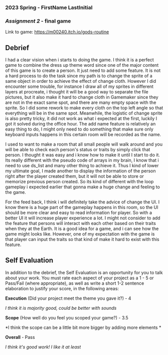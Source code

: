 ### **2023 Spring** - FirstName LastInitial
### *Assignment 2* - final game
Link to game: https://m00240.itch.io/gods-routine


## **Debrief**
I had a clear vision when i starts to doing the game. I think it is a perfect game to combine the dress up theme word since one of the major content of this game is to create a person. It just need to add some feature. It is not a hard process to do the task since my path is to change the sprite of a same object in order to achieve the effect of change cloth. However I did encounter some trouble, for instance I draw all of my sprites in different layers at procreate, i thought it will be a good way to separate the file pictures, but it also make it hard to change cloth in Gamemaker since they are not in the exact same spot, and there are many empty space with the sprite. So I did some rework to make every cloth on the top left angle so that everything will be in the same spot. Meanwhile, the logistic of change sprite is also pretty tricky, it did not work as what i expected at the first, luckily I got it solved during the office hour. The add name feature is relatively an easy thing to do, I might only need to do something that make sure only keyboard inputs happens in this certain room will be recorded as the name.

I used to want to make a room that all small people will walk around and you will be able to check each person's status or traits by simply click that person. I thought it was easy and i know how to make it until I start to do it. Its really different with the pseudo code of arrays in my brain, I know that i need to use ds_list and many other thing to achieve it. Thus I kind of lower my ultimate goal, I made another to display the information of the person right after the player created them, but it will not be able to store or memorize previous person created. So its kind of different with the loop gameplay i expected earlier that gonna make a huge change and feeling to the game.

For the feed back, I think i will definitely take the advice of change the UI. I know there is a huge part of the gameplay happens in this room, so the UI should be more clear and easy to read information for player. So with a better UI it will increase player experience a lot. I might not consider to add the feature that persons will interact with each other based on their traits when they at the Earth. It is a good idea for a game, and i can see how the game might looks like. However, one of my expectation with the game is that player can input the traits so that kind of make it hard to exist with this feature. 


## **Self Evaluation**
In addition to the debrief, the Self Evaluation is an opportunity for you to talk about your work. You must rate each aspect of your project as a 1 - 5 or Pass/Fail (where appropriate), as well as write a short 1-2 sentence elaboration to justify your score, in the following areas:


**Execution** (Did your project meet the theme you gave it?) - 4

*I think it is majority good, could be better with sounds*


**Scope** (How well do you feel you scoped your game?) - 3.5


*I think the scope  can be a little bit more bigger by adding more elements *


**Overall** - Pass


*I think it's good work! I like it at least*
